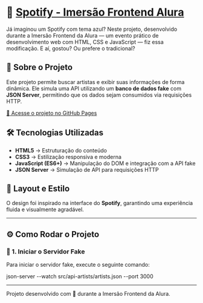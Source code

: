 # 🎵 [Spotify - Imersão Frontend Alura](https://primonmari.github.io/imersao-alura/)



Já imaginou um Spotify com tema azul? Neste projeto, desenvolvido durante a Imersão Frontend da Alura — um evento prático de desenvolvimento web com HTML, CSS e JavaScript — fiz essa modificação. E aí, gostou? Ou prefere o tradicional?

## 🚀 Sobre o Projeto  
Este projeto permite buscar artistas e exibir suas informações de forma dinâmica. Ele simula uma API utilizando um **banco de dados fake** com **JSON Server**, permitindo que os dados sejam consumidos via requisições HTTP.  

[🔗 Acesse o projeto no GitHub Pages](https://primonmari.github.io/imersao-alura/)

## 🛠 Tecnologias Utilizadas  
- **HTML5** → Estruturação do conteúdo  
- **CSS3** → Estilização responsiva e moderna  
- **JavaScript (ES6+)** → Manipulação do DOM e integração com a API fake  
- **JSON Server** → Simulação de API para requisições HTTP  

## 🎨 Layout e Estilo  
O design foi inspirado na interface do **Spotify**, garantindo uma experiência fluida e visualmente agradável.  

---

## ⚙️ Como Rodar o Projeto  

### 🔹 1. **Iniciar o Servidor Fake**  
Para iniciar o servidor fake, execute o seguinte comando:

json-server --watch src/api-artists/artists.json --port 3000

---

Projeto desenvolvido com 💙 durante a Imersão Frontend da Alura.




